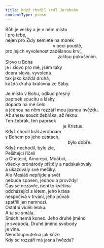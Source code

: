 ```yaml
---
title: Když chodil král Jeroboám
contentType: prose
---
```


<section>

Bůh je veliký a je v něm místo  
i pro tebe,  
nejen pro Židy semleté na morek  
                                      v peci pouště,  
pro jejich vyvolenost zadělanou krví,  
                                          zalitou pokušením.  
Slovo u Boha  
je i slovo pro mě, jsem taky  
dcera slova, vyvolená  
tak jako každá druhá,  
každá druhá královna ze Sáby.

Je místo v Bohu, odkud přesný  
paprsek soucitu a lásky  
dopadá na mé čelo  
a jednou na něm rozzáří mou jasnou hvězdu.  
Až snesu soucit žebráka, až řeknu:  
Ten žebrák, ten paprsek  
                                              je Kristus.  
Když chodil král Jeroboám  
s Bohem po jeho cestách,  
                                                  bylo dobře.  
Když nechodil, bylo zle,  
Pelištejci řičeli  
a Chetejci, Amorejci, Moábci,  
všecky pronárody pištěly a nadskakovaly  
a ukazovaly své mečíky.  
Ale Mesiáš nepřijde a svět  
nebude spasen, jednou a provždy!  
Čas se nezavře, není to květina  
odcházející s létem, jeho krása  
nespočívá v trvání, jeho půvab  
spatřili jen nemnozí.  
Ostatní viděli lebku.  
A ta se smála.  
Smích nemá konec. Jeho druhé jméno  
je svoboda. Druhé jméno svobody  
je vina.  
Neodloupnutelná jak kůže.  
Kdy se rozzáří má jasná hvězda?

</section>
